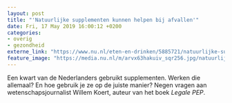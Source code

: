 ```yaml
---
layout: post
title: "'Natuurlijke supplementen kunnen helpen bij afvallen'"
date: Fri, 17 May 2019 16:00:12 +0200
categories: 
- overig 
- gezondheid 
externe_link: "https://www.nu.nl/eten-en-drinken/5885721/natuurlijke-supplementen-kunnen-helpen-bij-afvallen.html"
feature_image: "https://media.nu.nl/m/arvx63hakuiv_sqr256.jpg/natuurlijke-supplementen-kunnen-helpen-bij-afvallen.jpg"
---
```


Een kwart van de Nederlanders gebruikt supplementen. Werken die allemaal? En hoe gebruik je ze op de juiste manier? Negen vragen aan wetenschapsjournalist Willem Koert, auteur van het boek <em>Legale PEP</em>.
